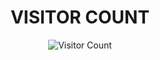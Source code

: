 <div align="center"> 
  
# VISITOR COUNT

![Visitor Count](https://profile-counter.glitch.me/dheerajmantha/count.svg)

</div>

